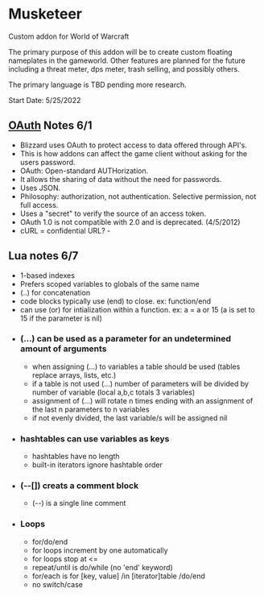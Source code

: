 # Musketeer
 Custom addon for World of Warcraft

The primary purpose of this addon will be to create custom floating nameplates in the gameworld. Other features are planned for the future including a threat meter, dps meter, trash selling, and possibly others.

The primary language is TBD pending more research.

Start Date: 5/25/2022
&nbsp;
&nbsp;
## [OAuth](https://www.varonis.com/blog/what-is-oauth) Notes 6/1
  - Blizzard uses OAuth to protect access to data offered through API's. 
  - This is how addons can affect the game client without asking for the users password.
  - OAuth: Open-standard AUTHorization.
  - It allows the sharing of data without the need for passwords.
  - Uses JSON.
  - Philosophy: authorization, not authentication. Selective permission, not full access.
  - Uses a "secret" to verify the source of an access token.
  - OAuth 1.0 is not compatible with 2.0 and is deprecated. (4/5/2012)
  - cURL = confidential URL?
-&nbsp;
&nbsp;
## Lua notes 6/7
  - 1-based indexes
  - Prefers scoped variables to globals of the same name
  - (..) for concatenation
  - code blocks typically use (end) to close. ex: function/end
  - can use (or) for intialization within a function. ex: a = a or 15 (a is set to 15 if the parameter is nil)
&nbsp;
- ### (...) can be used as a parameter for an undetermined amount of arguments
  - when assigning (...) to variables a table should be used (tables replace arrays, lists, etc.)
  - if a table is not used (...) number of parameters will be divided by number of variable (local a,b,c totals 3 variables)
  - assignment of (...) will rotate n times ending with an assignment of the last n parameters to n variables
  - if not evenly divided, the last variable/s will be assigned nil
&nbsp;
- ### hashtables can use variables as keys
  - hashtables have no length
  - built-in iterators ignore hashtable order
&nbsp;
- ### (--[]) creats a comment block
  - (--) is a single line comment
&nbsp;
- ### Loops
  - for/do/end
  - for loops increment by one automatically
  - for loops stop at <=
  - repeat/until is do/while (no 'end' keyword)
  - for/each is for [key, value] /in [iterator]table /do/end
  - no switch/case
